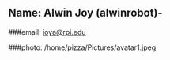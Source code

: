 ## Name: Alwin Joy (alwinrobot)-

###email: joya@rpi.edu


###photo: /home/pizza/Pictures/avatar1.jpeg
